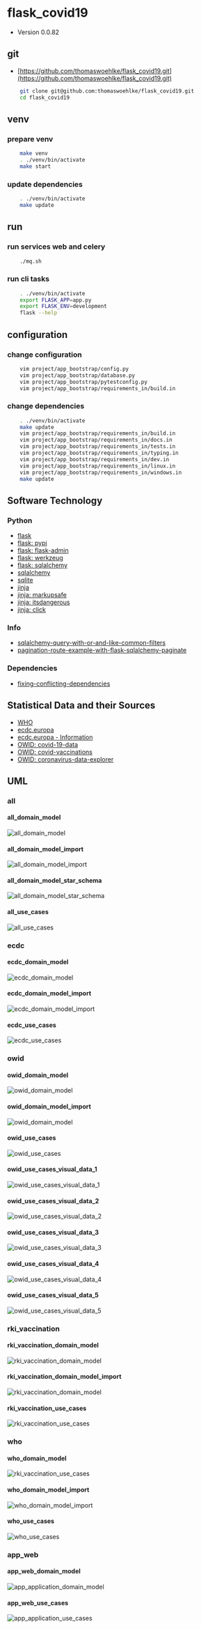 # flask_covid19

* Version 0.0.82

## git

* [https://github.com/thomaswoehlke/flask_covid19.git](https://github.com/thomaswoehlke/flask_covid19.git)

````bash
    git clone git@github.com:thomaswoehlke/flask_covid19.git
    cd flask_covid19
````

## venv

### prepare venv

````bash
    make venv
    . ./venv/bin/activate
    make start
````

### update dependencies

````bash
    . ./venv/bin/activate
    make update
 ````

## run

### run services web and celery

````bash
    ./mq.sh
````

### run cli tasks

````bash
    . ./venv/bin/activate
    export FLASK_APP=app.py
    export FLASK_ENV=development
    flask --help
````

## configuration

### change configuration

````bash
    vim project/app_bootstrap/config.py
    vim project/app_bootstrap/database.py
    vim project/app_bootstrap/pytestconfig.py
    vim project/app_bootstrap/requirements_in/build.in
````

### change dependencies

````bash
    . ./venv/bin/activate
    make update
    vim project/app_bootstrap/requirements_in/build.in
    vim project/app_bootstrap/requirements_in/docs.in
    vim project/app_bootstrap/requirements_in/tests.in
    vim project/app_bootstrap/requirements_in/typing.in
    vim project/app_bootstrap/requirements_in/dev.in
    vim project/app_bootstrap/requirements_in/linux.in
    vim project/app_bootstrap/requirements_in/windows.in
    make update
````

## Software Technology

### Python

* [flask](https://flask.palletsprojects.com/en/1.1.x/)
* [flask: pypi](https://pypi.org/project/Flask/)
* [flask: flask-admin](https://github.com/flask-admin/flask-admin/)
* [flask: werkzeug](https://werkzeug.palletsprojects.com/en/1.0.x/)
* [flask: sqlalchemy](https://flask.palletsprojects.com/en/1.1.x/patterns/sqlalchemy/)
* [sqlalchemy](https://docs.sqlalchemy.org/en/13/)
* [sqlite](https://sqlite.org/docs.html)
* [jinja](https://jinja.palletsprojects.com/en/2.11.x/)
* [jinja: markupsafe](https://palletsprojects.com/p/markupsafe/)
* [jinja: itsdangerous](https://palletsprojects.com/p/itsdangerous/)
* [jinja: click](https://palletsprojects.com/p/click/)

### Info

* [sqlalchemy-query-with-or-and-like-common-filters](http://www.leeladharan.com/sqlalchemy-query-with-or-and-like-common-filters)
* [pagination-route-example-with-flask-sqlalchemy-paginate](https://riptutorial.com/flask/example/22201/pagination-route-example-with-flask-sqlalchemy-paginate)

### Dependencies

* [fixing-conflicting-dependencies](https://pip.pypa.io/en/latest/user_guide/#fixing-conflicting-dependencies)

## Statistical Data and their Sources

* [WHO](https://covid19.who.int/WHO-COVID-19-global-data.csv)
* [ecdc.europa](https://opendata.ecdc.europa.eu/covid19/casedistribution/csv)
* [ecdc.europa - Information](https://www.ecdc.europa.eu/en/publications-data/download-todays-data-geographic-distribution-covid-19-cases-worldwide)
* [OWID: covid-19-data](https://github.com/owid/covid-19-data)
* [OWID: covid-vaccinations](https://ourworldindata.org/covid-vaccinations)
* [OWID: coronavirus-data-explorer](https://ourworldindata.org/explorers/coronavirus-data-explorer)

## UML

### all

#### all_domain_model

![all_domain_model](docs/uml/data_all/all_domain_model.png)

#### all_domain_model_import

![all_domain_model_import](docs/uml/data_all/all_domain_model_import.png)

#### all_domain_model_star_schema

![all_domain_model_star_schema](docs/uml/data_all/all_domain_model_star_schema.png)

#### all_use_cases

![all_use_cases](docs/uml/data_all/all_use_cases.png)

### ecdc

#### ecdc_domain_model

![ecdc_domain_model](docs/uml/data_ecdc/ecdc_domain_model.png)

#### ecdc_domain_model_import

![ecdc_domain_model_import](docs/uml/data_ecdc/ecdc_domain_model_import.png)

#### ecdc_use_cases

![ecdc_use_cases](docs/uml/data_ecdc/ecdc_use_cases.png)

### owid

#### owid_domain_model

![owid_domain_model](docs/uml/data_owid/owid_domain_model.png)

#### owid_domain_model_import

![owid_domain_model](docs/uml/data_owid/owid_domain_model_import.png)

#### owid_use_cases

![owid_use_cases](docs/uml/data_owid/owid_use_cases.png)

#### owid_use_cases_visual_data_1

![owid_use_cases_visual_data_1](docs/uml/data_owid__use_cases__visual_data/owid_use_cases_visual_data_1.png)

#### owid_use_cases_visual_data_2

![owid_use_cases_visual_data_2](docs/uml/data_owid__use_cases__visual_data/owid_use_cases_visual_data_2.png)

#### owid_use_cases_visual_data_3

![owid_use_cases_visual_data_3](docs/uml/data_owid__use_cases__visual_data/owid_use_cases_visual_data_3.png)

#### owid_use_cases_visual_data_4

![owid_use_cases_visual_data_4](docs/uml/data_owid__use_cases__visual_data/owid_use_cases_visual_data_4.png)

#### owid_use_cases_visual_data_5

![owid_use_cases_visual_data_5](docs/uml/data_owid__use_cases__visual_data/owid_use_cases_visual_data_5.png)

### rki_vaccination

#### rki_vaccination_domain_model

![rki_vaccination_domain_model](docs/uml/data_vaccination/rki_vaccination_domain_model.png)

#### rki_vaccination_domain_model_import

![rki_vaccination_domain_model](docs/uml/data_vaccination/rki_vaccination_domain_model.png)

#### rki_vaccination_use_cases

![rki_vaccination_use_cases](docs/uml/data_vaccination/rki_vaccination_use_cases.png)

### who

#### who_domain_model

![rki_vaccination_use_cases](docs/uml/data_vaccination/rki_vaccination_use_cases.png)

#### who_domain_model_import

![who_domain_model_import](docs/uml/data_who/who_domain_model_import.png)

#### who_use_cases

![who_use_cases](docs/uml/data_who/who_use_cases.png)

### app_web

#### app_web_domain_model

![app_application_domain_model](docs/uml/app_web/app_application_domain_model.png)

#### app_web_use_cases

![app_application_use_cases](docs/uml/app_web/app_application_use_cases.png)
